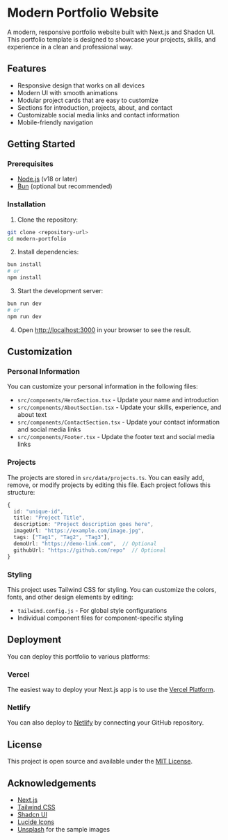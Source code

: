 # Modern Portfolio Website

A modern, responsive portfolio website built with Next.js and Shadcn UI. This portfolio template is designed to showcase your projects, skills, and experience in a clean and professional way.

## Features

- Responsive design that works on all devices
- Modern UI with smooth animations
- Modular project cards that are easy to customize
- Sections for introduction, projects, about, and contact
- Customizable social media links and contact information
- Mobile-friendly navigation

## Getting Started

### Prerequisites

- [Node.js](https://nodejs.org/en/) (v18 or later)
- [Bun](https://bun.sh/) (optional but recommended)

### Installation

1. Clone the repository:
```bash
git clone <repository-url>
cd modern-portfolio
```

2. Install dependencies:
```bash
bun install
# or
npm install
```

3. Start the development server:
```bash
bun run dev
# or
npm run dev
```

4. Open [http://localhost:3000](http://localhost:3000) in your browser to see the result.

## Customization

### Personal Information

You can customize your personal information in the following files:

- `src/components/HeroSection.tsx` - Update your name and introduction
- `src/components/AboutSection.tsx` - Update your skills, experience, and about text
- `src/components/ContactSection.tsx` - Update your contact information and social media links
- `src/components/Footer.tsx` - Update the footer text and social media links

### Projects

The projects are stored in `src/data/projects.ts`. You can easily add, remove, or modify projects by editing this file. Each project follows this structure:

```typescript
{
  id: "unique-id",
  title: "Project Title",
  description: "Project description goes here",
  imageUrl: "https://example.com/image.jpg",
  tags: ["Tag1", "Tag2", "Tag3"],
  demoUrl: "https://demo-link.com",  // Optional
  githubUrl: "https://github.com/repo"  // Optional
}
```

### Styling

This project uses Tailwind CSS for styling. You can customize the colors, fonts, and other design elements by editing:

- `tailwind.config.js` - For global style configurations
- Individual component files for component-specific styling

## Deployment

You can deploy this portfolio to various platforms:

### Vercel

The easiest way to deploy your Next.js app is to use the [Vercel Platform](https://vercel.com/new).

### Netlify

You can also deploy to [Netlify](https://www.netlify.com/) by connecting your GitHub repository.

## License

This project is open source and available under the [MIT License](LICENSE).

## Acknowledgements

- [Next.js](https://nextjs.org/)
- [Tailwind CSS](https://tailwindcss.com/)
- [Shadcn UI](https://ui.shadcn.com/)
- [Lucide Icons](https://lucide.dev/)
- [Unsplash](https://unsplash.com/) for the sample images
